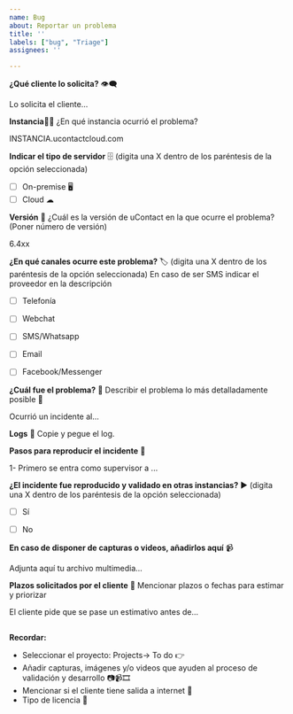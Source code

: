 ```yaml
---
name: Bug
about: Reportar un problema
title: ''
labels: ["bug", "Triage"]
assignees: ''

---
```


**¿Qué cliente lo solicita?** 👁‍🗨

Lo solicita el cliente...


**Instancia**👨‍💻
¿En qué instancia ocurrió el problema?

INSTANCIA.ucontactcloud.com

**Indicar el tipo de servidor** 🗄 (digita una X dentro de los paréntesis de la opción seleccionada)
- [ ] On-premise 🖥️
- [ ] Cloud ☁

**Versión** 🔢
¿Cuál es la versión de uContact en la que ocurre el problema? (Poner número de versión)

6.4xx

**¿En qué canales ocurre este problema?** 🏷 (digita una X dentro de los paréntesis de la opción seleccionada)
En caso de ser SMS indicar el proveedor en la descripción

- [ ] Telefonía
- [ ] Webchat
- [ ] SMS/Whatsapp
- [ ] Email
- [ ] Facebook/Messenger


**¿Cuál fue el problema?** 🐞
Describir el problema lo más detalladamente posible 💬

Ocurrió un incidente al...




**Logs** 🔡
Copie y pegue el log.



**Pasos para reproducir el incidente** 👣

1- Primero se entra como supervisor a ...




**¿El incidente fue reproducido y validado en otras instancias?** ▶  (digita una X dentro de los paréntesis de la opción seleccionada)

- [ ] Sí
- [ ] No


**En caso de disponer de capturas o videos, añadirlos aquí** 📹

Adjunta aquí tu archivo multimedia... 




**Plazos solicitados por el cliente** 📅
Mencionar plazos o fechas para estimar y priorizar

El cliente pide que se pase un estimativo antes de...



##
**Recordar:**

- Seleccionar el proyecto: Projects-> To do 👉
- Añadir capturas, imágenes y/o videos que ayuden al proceso de validación y desarrollo 📷📹🎞
- Mencionar si el cliente tiene salida a internet 📶
- Tipo de licencia 🔑
##
